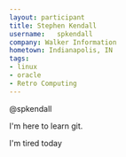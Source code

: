 ```yaml
---
layout: participant
title: Stephen Kendall 
username:	spkendall 
company: Walker Information
hometown: Indianapolis, IN
tags:
- linux
- oracle
- Retro Computing
---
```


<!-- Tell us a little about yourself. -->

@spkendall

I'm here to learn git.

<!-- Tell us something interesting. -->

I'm tired today

